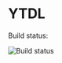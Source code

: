 # YTDL

Build status:

![Build status](https://dev.azure.com/konseben/YTDL/_apis/build/status/YTDL-ASP.NET%20Core-CI)

